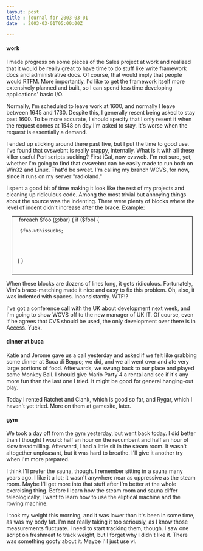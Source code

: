 ```yaml
---
layout: post
title : journal for 2003-03-01
date  : 2003-03-01T05:00:00Z

---
```

<h4>work</h4>I made progress on some pieces of the Sales project at work and realized that it would be really great to have time to do stuff like write framework docs and administrative docs.  Of course, that would imply that people would RTFM.  More importantly, I'd like to get the framework itself more extensively planned and built, so I can spend less time developing applications' basic I/O.

Normally, I'm scheduled to leave work at 1600, and normally I leave between 1645 and 1730.  Despite this, I generally resent being asked to stay past 1600. To be more accurate, I should specify that I only resent it when the request comes at 1548 on day I'm asked to stay.  It's worse when the request is essentially a demand.

I ended up sticking around there past five, but I put the time to good use. I've found that cvswebnt is really crappy, internally.  What is it with all these killer useful Perl scripts sucking?  First iGal, now cvsweb.  I'm not sure, yet, whether I'm going to find that cvswebnt can be easily made to run both on Win32 and Linux.  That'd be sweet.  I'm calling my branch WCVS, for now, since it runs on my server "radioland."

I spent a good bit of time making it look like the rest of my projects and cleaning up ridiculous code.  Among the most trivial but annoying things about the source was the indenting.  There were plenty of blocks where the level of indent didn't increase after the brace.  Example:

<div style='white-space:pre;margin:0 1em;padding:0 1em 1em;border:thin black solid'> foreach $foo (@bar) { if ($foo) {
<pre><code>	$foo->thissucks;
</code></pre>

} } </div>

When these blocks are dozens of lines long, it gets ridiculous.  Fortunately, Vim's brace-matching made it nice and easy to fix this problem.  Oh, also, it was indented with spaces.  Inconsistantly.  WTF!?

I've got a conference call with the UK about development next week, and I'm going to show WCVS off to the new manager of UK IT.  Of course, even if he agrees that CVS should be used, the only development over there is in Access. Yuck.<h4>dinner at buca</h4>Katie and Jerome gave us a call yesterday and asked if we felt like grabbing some dinner at Buca di Beppo;  we did, and we all went over and ate very large portions of food.  Afterwards, we swung back to our place and played some Monkey Ball.  I should give Mario Party 4 a rental and see if it's any more fun than the last one I tried.  It might be good for general hanging-out play.

Today I rented Ratchet and Clank, which is good so far, and Rygar, which I haven't yet tried.  More on them at gamesite, later.<h4>gym</h4>We took a day off from the gym yesterday, but went back today.  I did better than I thought I would: half an hour on the recumbent and half an hour of slow treadmilling.  Afterward, I had a little sit in the steam room.  It wasn't altogether unpleasant, but it was hard to breathe.  I'll give it another try when I'm more prepared.

I think I'll prefer the sauna, though.  I remember sitting in a sauna many years ago.  I like it a lot; it wasn't anywhere near as oppressive as the steam room.  Maybe I'll get more into that stuff after I'm better at the whole exercising thing.  Before I learn how the steam room and sauna differ teleologically, I want to learn how to use the eliptical machine and the rowing machine. 

I took my weight this morning, and it was lower than it's been in some time, as was my body fat.  I'm not really taking it too seriously, as I know those measurements fluctuate.  I need to start tracking them, though.  I saw one script on freshmeat to track weight, but I forget why I didn't like it.  There was something goofy about it.  Maybe I'll just use vi.

